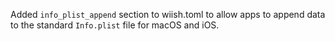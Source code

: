 Added `info_plist_append` section to wiish.toml to allow apps to append data to the standard `Info.plist` file for macOS and iOS.
